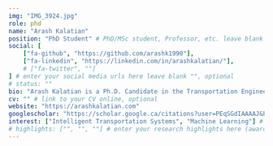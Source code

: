 ```yaml
---
img: "IMG_3924.jpg"
role: phd
name: "Arash Kalatian"
position: "PhD Student" # PhD/MSc student, Professor, etc. leave blank if not applicable
social: [
    ["fa-github", "https://github.com/arashk1990"],
    ["fa-linkedin", "https://linkedin.com/in/arashkalatian/"],
    # ["fa-twitter", ""]
] # enter your social media urls here leave blank "", optional
# status: ""
bio: "Arash Kalatian is a Ph.D. Candidate in the Transportation Engineering program at Ryerson University, Toronto.  He received his B.Sc. in Civil Engineering and M.Sc in Transportation Planning, both from Sharif University of Technology, Iran. Started his Ph.D. in 2017 under supervision of Dr. Bilal Farooq, his research mainly focuses on Cyber-Physical Transportation Systems, i.e. Virtual Reality and Ubiquitous Networks, and more specifically, their application in studying Pedestrian Behaviours and Movement Dynamics." # enter your short bio here (markdown format compatible)
cv: "" # link to your CV online, optional
website: "https://arashkalatian.com"
googlescholar: "https://scholar.google.ca/citations?user=PEqSGdIAAAAJ&hl=en" # link to your google scholar profile, optional
interest: ["Intelligent Transportation Systems", "Machine Learning"] # enter short research interests, optional
# highlights: ["", "", ""] # enter your research highlights here (awards, achievements, etc.), optional
---
```

